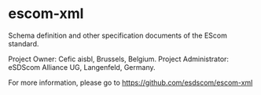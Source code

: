 escom-xml
=========

Schema definition and other specification documents of the EScom standard.

Project Owner: Cefic aisbl, Brussels, Belgium.
Project Administrator: eSDScom Alliance UG, Langenfeld, Germany.

For more information, please go to <https://github.com/esdscom/escom-xml>
